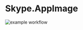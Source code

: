 # Skype.AppImage

![example workflow](https://github.com/nx-appbuild-hub/PDFsam-Basic.AppImage//actions/workflows/makefile.yml/badge.svg)
